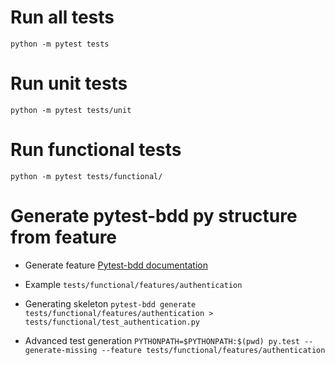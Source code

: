 # Run all tests
``` python -m pytest tests ```

# Run unit tests
``` python -m pytest tests/unit ```

# Run functional tests
``` python -m pytest tests/functional/ ```

# Generate pytest-bdd py structure from feature
- Generate feature
[Pytest-bdd documentation](https://pypi.org/project/pytest-bdd/)

- Example
``` tests/functional/features/authentication ```

- Generating  skeleton
``` pytest-bdd generate tests/functional/features/authentication > tests/functional/test_authentication.py ```

- Advanced test generation 
``` PYTHONPATH=$PYTHONPATH:$(pwd) py.test --generate-missing --feature tests/functional/features/authentication ```

